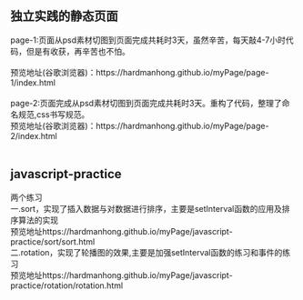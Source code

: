 <h2>独立实践的静态页面</h2><div>page-1:页面从psd素材切图到页面完成共耗时3天，虽然辛苦，每天敲4-7小时代码，但是有收获，再辛苦也不怕。</div><div><br></div><div>预览地址(谷歌浏览器)：https://hardmanhong.github.io/myPage/page-1/index.html</div><div><br></div><div>page-2:页面完成从psd素材切图到页面完成共耗时3天。重构了代码，整理了命名规范,css书写规范。</div><div>预览地址(谷歌浏览器)：https://hardmanhong.github.io/myPage/page-2/index.html</div><div><br></div><h2>javascript-practice</h2><div>两个练习</div><div>一.sort，实现了插入数据与对数据进行排序，主要是setInterval函数的应用及排序算法的实现</div><div>预览地址https://hardmanhong.github.io/myPage/javascript-practice/sort/sort.html</div><div>二.rotation，实现了轮播图的效果,主要是加强setInterval函数的练习和事件的练习</div><div>预览地址https://hardmanhong.github.io/myPage/javascript-practice/rotation/rotation.html</div><div><br></div>
